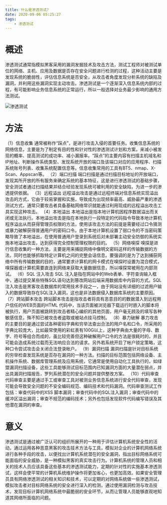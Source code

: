 ```yaml
---
title: 什么是渗透测试?
date: 2020-09-06 05:25:27
tags:
    - 渗透测试
---
```


# 概述

渗透测试通常指模拟黑客采用的漏洞发掘技术及攻击方法，测试工程师对被测试单位的网络、主机、应用及数据是否存在安全问题进行检测的过程，这种活动主要是发现系统的脆弱性，评估信息系统是否安全，从攻击者角度发现分析系统的缺陷及漏洞，并利用这些漏洞实现主动攻击。渗透测试是一个逐渐深入信息系统内部的过程，有可能影响业务信息系统的正常运行，所以一般选择对业务最少影响的通用方法测试。

<!--more-->

![渗透测试](渗透测试.jpg)

# 方法

（1）信息收集
通常被称作“踩点”，是进行攻击入侵的首要任务。收集信息系统的网络信息，主要是为了制定有目的性和针对性的渗透测试计划和方案，来减小被发现的概率、提高测试的成功率、减小漏报率。“踩点”的主要内容有扫描主机域名和IP地址、判断操作系统类型、发现系统开放的端口及该端口对应的应用程序、扫描系统账号列表、收集系统配置信息等。信息收集常用的工具有BT5、nmap、X-Scan、Appscan等。
（2）端口扫描
端口扫描是通过扫描目标地址的开放端口，发现其所开放的所有服务来确定系统的基本特征，这是进行渗透测试的基础步骤，安全测试者通过扫描结果并结合经验发现系统可被利用的安全缺陷，为进一步的渗透提供依据。
（3）远程溢出
远程溢出攻击是通过远程终端对信息系统实现溢出攻击的方式，它由于较易掌握和实施，导致成为出现频率最高、威胁最严重的渗透测试方式，通常只要攻击者具备基础网络常识就能通过利用现成的远程溢出攻击工具实现这种攻击。
（4）本地溢出
本地溢出是指本地计算机因程序数据溢出而关闭或无法执行。本地溢出攻击是指在本地执行一段特定的代码指令导致本地计算机程序溢出从而获得管理员权限的方法，使用该攻击方法的前提是需要经过口令猜测或暴力破解获得普通用户的密码口令。由于本地计算机设置了弱口令的不当密码策略导致了本地溢出，在使用普通用户登录到系统后对未部署主动安全防御的系统实施本地溢出攻击，达到获得完全控制管理权限的目的。
（5）网络嗅探
嗅探是进行信息收集的一种方法，主要是用来捕捉网络中像明文密码这样的传输数据的方法，同时也能够抓取特定计算机之间的完整会话信息。要强调的是为了达到捕获网络中所有传输数据的目的，通常要求计算机的网卡模式在嗅探时设置为混合模式，嗅探器或计算机需要直连到网络来获取大量数据信息，所以嗅探常被用在内部测试。
（6）SQL 注入攻击
SQL 注入是指在网站中的Web表单、字符查询输入框中，通过提交某些特殊SQL语句达到篡改网站后端采用数据库中内容的方式。SQL注入攻击是黑客攻击数据库的常用技术手段之一，由于网站没有详细的过滤用户输入的数据导致存在SQL注入漏洞，这也是非法数据侵入数据库系统的主要原因。
（7）跨站脚本攻击
跨站脚本攻击是指攻击者将具有恶意目的的数据潜入到远程用户信任的WEB页面的HTML 代码中，当该页面被浏览器下载运行时嵌入的脚本将被执行，用户页面被跳转到攻击者精心编织的其他页面，用户毫无顾及的填写各种敏感信息，殊不知已被攻击者盗取或被站点挂马控制。
（8）暴力破解
暴力攻击的主要目的是通过尝试各种密码字典和穷举法查出合法的用户名和口令，所采用的字典比较庞大，比如最常使用的彩虹表有100G以上，这种字典由大量的字母、数字、符号等组合而成的，虽比较完善但这种破解用户口令的方法是很耗时的，并且可能会造成系统过载而无法响应合法的请求。另外若系统开启了帐户锁定策略，这种口令尝试攻击会关闭合法登录帐户。
（9）漏洞扫描
漏洞扫描是针对目标系统的穷举检查发现系统是否存在漏洞的一种方法。扫描的目标范围包括网络设备、主机操作系统、数据库管理系统及应用系统，它通常是使用自动化工具执行的，如绿盟漏洞扫描设备，这些工具能够测试目标范围内已知漏洞方面的大量潜在弱点，并出具漏洞扫描报告，罗列系统潜在的安全问题并提供整改方案。
（10）代码审查
代码审查主要是通过手工或审查工具对被测业务信息系统进行安全代码审查，发现可能会导致安全问题的不安全编码规范、编码技术和代码漏洞。代码审查测试工作包括：审查代码中的XSS 脚本漏洞；审查代码中的SQL注入漏洞；审查代码中的缓冲区溢出漏洞；审查不规范的编码技术；另外也包括发现软件代码编写错误及其他潜在漏洞的审查。

# 意义
渗透测试是通过被广泛认可的组织所展开的一种用于评估计算机系统安全性的活动，通过运用各种恶意黑客的攻击技术方法与工具，模拟对企业的计算机网络系统进行各种手段的攻击，以便找出计算机系统潜在的安全漏洞，指出目标网络系统可能面临的安全威胁，是一种模拟黑客的真实攻击行为。计算机系统的管理人员和相关的技术人员应该具备这些基本的渗透测试能力，定期的针对性的实施基本渗透测试，这样会使平常的计算机系统维护操作将更加省心，也更加高效。如果安全管理员具有网络渗透测试的相关知识和技术，可以定期的对网络系统做一些渗透测试，模拟攻击者对目标网络系统的安全进行深入的检测，通过使用漏洞检测与攻击技术，发现目标计算机网络系统中最脆弱的安全环节，从而让管理人员能够直观地知道其网络所面临的问题。

